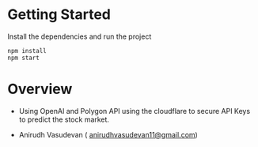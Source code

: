 # Getting Started
Install the dependencies and run the project
```
npm install
npm start
```
# Overview

- Using OpenAI and Polygon API using the cloudflare to secure API Keys to predict the stock market.

- Anirudh Vasudevan ( anirudhvasudevan11@gmail.com)
